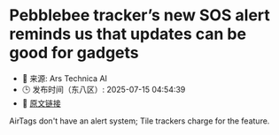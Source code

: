 # Pebblebee tracker’s new SOS alert reminds us that updates can be good for gadgets
- 📅 来源: Ars Technica AI
- 🕒 发布时间（东八区）: 2025-07-15 04:54:39
- 🔗 [原文链接](https://arstechnica.com/gadgets/2025/07/bluetooth-tracker-pebblebee-adds-free-sos-alarm-to-already-purchased-devices/)

AirTags don't have an alert system; Tile trackers charge for the feature.